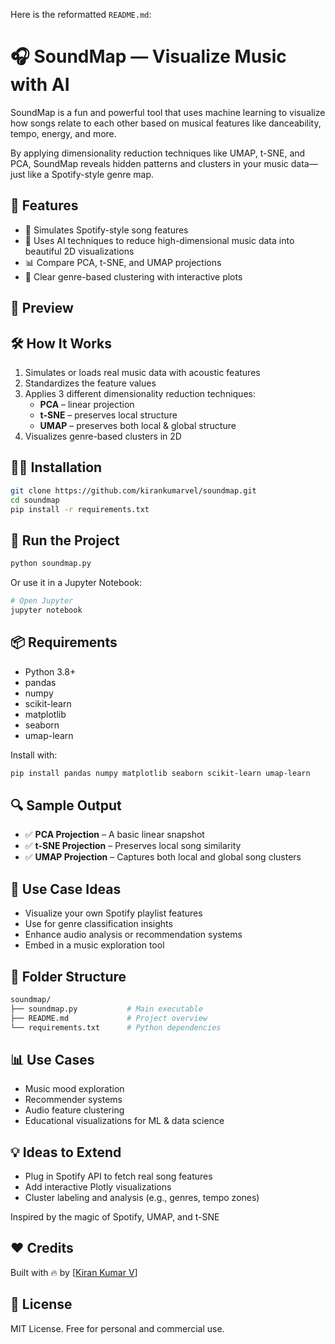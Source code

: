 Here is the reformatted `README.md`:

# 🎧 SoundMap — Visualize Music with AI

SoundMap is a fun and powerful tool that uses machine learning to visualize how songs relate to each other based on musical features like danceability, tempo, energy, and more.

By applying dimensionality reduction techniques like UMAP, t-SNE, and PCA, SoundMap reveals hidden patterns and clusters in your music data—just like a Spotify-style genre map.

## 🚀 Features
- 🎵 Simulates Spotify-style song features
- 🧠 Uses AI techniques to reduce high-dimensional music data into beautiful 2D visualizations
- 📊 Compare PCA, t-SNE, and UMAP projections
- 🎨 Clear genre-based clustering with interactive plots

## 📸 Preview
<!-- Optional: replace with your actual hosted image -->

## 🛠️ How It Works
1. Simulates or loads real music data with acoustic features
2. Standardizes the feature values
3. Applies 3 different dimensionality reduction techniques:
   - **PCA** – linear projection
   - **t-SNE** – preserves local structure
   - **UMAP** – preserves both local & global structure
4. Visualizes genre-based clusters in 2D

## 🧑‍💻 Installation
```bash
git clone https://github.com/kirankumarvel/soundmap.git
cd soundmap
pip install -r requirements.txt
```

## 🧪 Run the Project
```bash
python soundmap.py
```
Or use it in a Jupyter Notebook:
```python
# Open Jupyter
jupyter notebook
```

## 📦 Requirements
- Python 3.8+
- pandas
- numpy
- scikit-learn
- matplotlib
- seaborn
- umap-learn

Install with:
```bash
pip install pandas numpy matplotlib seaborn scikit-learn umap-learn
```

## 🔍 Sample Output
- ✅ **PCA Projection** – A basic linear snapshot
- ✅ **t-SNE Projection** – Preserves local song similarity
- ✅ **UMAP Projection** – Captures both local and global song clusters

## 🧠 Use Case Ideas
- Visualize your own Spotify playlist features
- Use for genre classification insights
- Enhance audio analysis or recommendation systems
- Embed in a music exploration tool

## 📂 Folder Structure
```bash
soundmap/
├── soundmap.py           # Main executable
├── README.md             # Project overview
└── requirements.txt      # Python dependencies
```

## 📊 Use Cases
- Music mood exploration
- Recommender systems
- Audio feature clustering
- Educational visualizations for ML & data science

## 💡 Ideas to Extend
- Plug in Spotify API to fetch real song features
- Add interactive Plotly visualizations
- Cluster labeling and analysis (e.g., genres, tempo zones)


Inspired by the magic of Spotify, UMAP, and t-SNE

## ❤️ Credits
Built with 🔥 by [[Kiran Kumar V](https://github.com/kirankumarvel/)]

## 📜 License
MIT License. Free for personal and commercial use.
